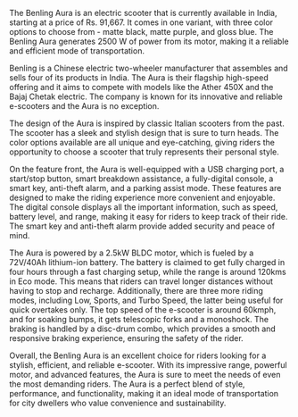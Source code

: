 The Benling Aura is an electric scooter that is currently available in India, starting at a price of Rs. 91,667. It comes in one variant, with three color options to choose from - matte black, matte purple, and gloss blue. The Benling Aura generates 2500 W of power from its motor, making it a reliable and efficient mode of transportation.

Benling is a Chinese electric two-wheeler manufacturer that assembles and sells four of its products in India. The Aura is their flagship high-speed offering and it aims to compete with models like the Ather 450X and the Bajaj Chetak electric. The company is known for its innovative and reliable e-scooters and the Aura is no exception.

The design of the Aura is inspired by classic Italian scooters from the past. The scooter has a sleek and stylish design that is sure to turn heads. The color options available are all unique and eye-catching, giving riders the opportunity to choose a scooter that truly represents their personal style.

On the feature front, the Aura is well-equipped with a USB charging port, a start/stop button, smart breakdown assistance, a fully-digital console, a smart key, anti-theft alarm, and a parking assist mode. These features are designed to make the riding experience more convenient and enjoyable. The digital console displays all the important information, such as speed, battery level, and range, making it easy for riders to keep track of their ride. The smart key and anti-theft alarm provide added security and peace of mind.

The Aura is powered by a 2.5kW BLDC motor, which is fueled by a 72V/40Ah lithium-ion battery. The battery is claimed to get fully charged in four hours through a fast charging setup, while the range is around 120kms in Eco mode. This means that riders can travel longer distances without having to stop and recharge. Additionally, there are three more riding modes, including Low, Sports, and Turbo Speed, the latter being useful for quick overtakes only. The top speed of the e-scooter is around 60kmph, and for soaking bumps, it gets telescopic forks and a monoshock. The braking is handled by a disc-drum combo, which provides a smooth and responsive braking experience, ensuring the safety of the rider.

Overall, the Benling Aura is an excellent choice for riders looking for a stylish, efficient, and reliable e-scooter. With its impressive range, powerful motor, and advanced features, the Aura is sure to meet the needs of even the most demanding riders. The Aura is a perfect blend of style, performance, and functionality, making it an ideal mode of transportation for city dwellers who value convenience and sustainability.